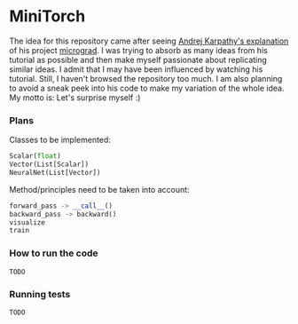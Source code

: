# MiniTorch

The idea for this repository came after seeing [Andrej Karpathy's explanation](https://www.youtube.com/watch?v=VMj-3S1tku0) of his project [micrograd](https://github.com/karpathy/micrograd). I was trying to absorb as many ideas from his tutorial as possible and then make myself passionate about replicating similar ideas. I admit that I may have been influenced by watching his tutorial. Still, I haven't browsed the repository too much. I am also planning to avoid a sneak peek into his code to make my variation of the whole idea. My motto is: Let's surprise myself :)

### Plans

Classes to be implemented:

```python
Scalar(float)
Vector(List[Scalar])
NeuralNet(List[Vector])
```

Method/principles need to be taken into account:

```python
forward_pass -> __call__()
backward_pass -> backward()
visualize
train
```

### How to run the code
```
TODO
```

### Running tests
```
TODO
```